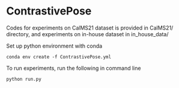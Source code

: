 # ContrastivePose
Codes for experiments on CalMS21 dataset is provided in CalMS21/ directory, and experiments on in-house dataset in in_house_data/

Set up python environment with conda
```
conda env create -f ContrastivePose.yml
```

To run experiments, run the following in command line
```
python run.py
```
